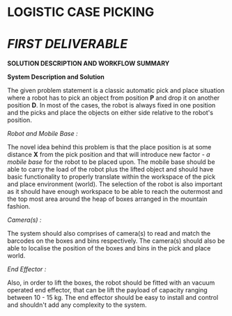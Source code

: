 # **LOGISTIC CASE PICKING**

# _FIRST DELIVERABLE_

**SOLUTION DESCRIPTION AND WORKFLOW SUMMARY**

**System Description and Solution**

The given problem statement is a classic automatic pick and place situation where a robot has to 
pick an object from position **P** and drop it on another position **D**. In most of the cases, the robot
is always fixed in one position and the picks and place the objects on either side relative to the robot's position.

_Robot and Mobile Base :_

The novel idea behind this problem is that the place position is at some distance **X** from the pick position
and that will introduce new factor - _a mobile base_ for the robot to be placed upon. The mobile base should be able 
to carry the load of the robot plus the lifted object and should have basic functionality to properly translate within the
workspace of the pick and place environment (world). The selection of the robot is also important as it should have enough workspace to be able to reach the outermost and the
top most area around the heap of boxes arranged in the mountain fashion.

_Camera(s) :_

The system should also comprises of camera(s) to read and match the barcodes on the boxes and bins respectively. The
camera(s) should also be able to localise the position of the boxes and bins in the pick and place world.

_End Effector :_ 

Also, in order to lift the boxes, the robot should be fitted with an vacuum operated end effector, that can be lift the payload of 
capacity ranging between 10 - 15 kg. The end effector should be easy to install and control and shouldn't add any complexity to
the system. 
